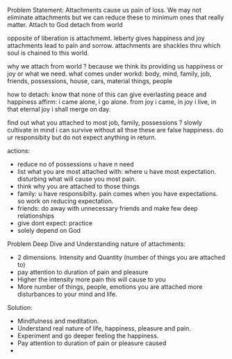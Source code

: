 Problem Statement: Attachments cause us pain of loss. We may not eliminate attachments but we can reduce these to minimum ones that really matter. 
Attach to God 
detach from world 

opposite of liberation is attachmemt.
leberty gives happiness and joy
attachments lead to pain and sorrow. 
attachments are shackles thru which soul
is chained to this world. 

why we attach from world ?
because we think its providing us happiness or joy or what we need. 
what comes under workd: 
body, mind, family, job, friends, possessions, house, cars, material things, people

how to detach:
know that none of this can give everlasting peace and happiness
affirm: i came alone, i go alone. 
from joy i came, in joy i live, in that eternal joy i shall merge on day. 

find out what you attached to most
job, family, possessions ? 
slowly cultivate in mind i can survive without all thse
these are false happiness. 
do ur responsibity but do not expect anything in return. 


actions: 
- reduce no of possessions u have n need
- list what you are most attached with: where u have most expectation. disturbing what will cause you most pain.
- think why you are attached to those things
- family: u have responsibilty. pain comes when you have expectations. so work on reducing expectation. 
- friends: do away with unnecessary friends and make few deep relationships
- give dont expect: practice
- solely depend on God 



Problem Deep Dive and Understanding nature of attachments:
- 2 dimensions. Intensity and Quantity (number of things you are attached to)
- pay attention to duration of pain and pleasure
- Higher the intensity more pain this will cause to you 
- More number of things, people, emotions you are attached more disturbances to your mind and life. 

Solution: 
- Mindfulness and meditation. 
- Understand real nature of life, happiness, pleasure and pain. 
- Experiment and go deeper feeling the happiness. 
- Pay attention to duration of pain or pleasure caused 
- 

